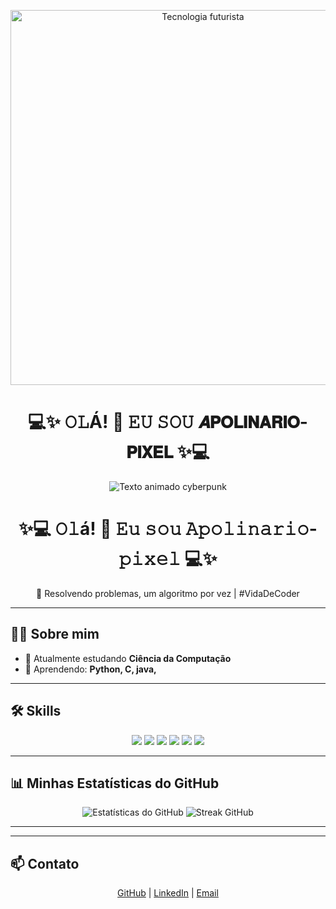 <!-- Banner com imagem -->
<p align="center">
  <img src="https://images.unsplash.com/photo-1581092795360-22044bba4b7f?ixlib=rb-4.0.3&auto=format&fit=crop&w=800&q=80" 
       width="600" alt="Tecnologia futurista"/>
</p>



<h1 align="center">
  💻✨ 𝙾𝙻Á! 👋 𝙴𝚄 𝚂𝙾𝚄 <b>𝘼𝗣𝗢𝗟𝗜𝗡𝗔𝗥𝗜𝗢-𝗣𝗜𝗫𝗘𝗟</b> ✨💻
</h1>



<p align="center">
  <img src="https://readme-typing-svg.herokuapp.com?font=Orbitron&size=32&pause=1000&color=00FFCC&center=true&vCenter=true&width=750&lines=🚀+Dv.Apolinário;💻+Estudante+de+Ciência+da+Computação;👾+Bem-vindo+ao+meu+GitHub!" alt="Texto animado cyberpunk"/>
</p>

<h1 align="center">
  ✨💻 𝙾𝚕á! 👋 𝙴𝚞 𝚜𝚘𝚞 <b>𝙰𝚙𝚘𝚕𝚒𝚗𝚊𝚛𝚒𝚘-𝚙𝚒𝚡𝚎𝚕</b> 💻✨
</h1>










<p align="center">🧩 Resolvendo problemas, um algoritmo por vez | #VidaDeCoder

---

## 🧑‍💻 Sobre mim
- 🔭 Atualmente estudando **Ciência da Computação**  
- 🌱 Aprendendo: **Python, C, java,**  

  
  

---

## 🛠️ Skills
<p align="center">
  <img src="https://img.shields.io/badge/Python-3776AB?style=for-the-badge&logo=python&logoColor=white" />
  <img src="https://img.shields.io/badge/C-00599C?style=for-the-badge&logo=c&logoColor=white" />
  <img src="https://img.shields.io/badge/C++-00599C?style=for-the-badge&logo=c%2B%2B&logoColor=white" />
  <img src="https://img.shields.io/badge/Java-007396?style=for-the-badge&logo=java&logoColor=white" />

  <img src="https://img.shields.io/badge/Git-F05032?style=for-the-badge&logo=git&logoColor=white" />
  <img src="https://img.shields.io/badge/GitHub-181717?style=for-the-badge&logo=github&logoColor=white" />
  
</p>

---

## 📊 Minhas Estatísticas do GitHub
<p align="center">
  <img src="https://github-readme-stats.vercel.app/api?username=Apolinario-pixel&show_icons=true&theme=dark&count_private=true&hide_border=true" alt="Estatísticas do GitHub" />
  <img src="https://github-readme-streak-stats.herokuapp.com/?user=Apolinario-pixel&theme=dark&hide_border=true" alt="Streak GitHub" />
</p>

---



---

## 📫 Contato
<p align="center">
  <a href="https://github.com/Apolinario-pixel" target="_blank">GitHub</a> |
  <a href="https://www.linkedin.com/in/seu-linkedin" target="_blank">LinkedIn</a> |
  <a href="mailto:seuemail@email.com" target="_blank">Email</a>
</p>

